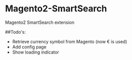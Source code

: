 # Magento2-SmartSearch
Magento2 SmartSearch extension

##Todo's:
* Retrieve currency symbol from Magento (now € is used)
* Add config page
* Show loading indicator
